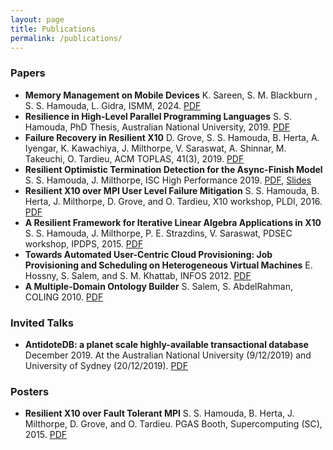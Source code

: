 ```yaml
---
layout: page
title: Publications
permalink: /publications/
---
```

### Papers
- **Memory Management on Mobile Devices** K. Sareen, S. M. Blackburn , S. S. Hamouda, L. Gidra, ISMM, 2024. [PDF](https://www.steveblackburn.org/pubs/papers/android-ismm-2024.pdf)
- **Resilience in High-Level Parallel Programming Languages** S. S. Hamouda, PhD Thesis, Australian National University, 2019. [PDF](https://openresearch-repository.anu.edu.au/handle/1885/164137)
- **Failure Recovery in Resilient X10** D. Grove, S. S. Hamouda, B. Herta, A. Iyengar, K. Kawachiya, J. Milthorpe, V. Saraswat, A. Shinnar, M. Takeuchi, O. Tardieu, ACM TOPLAS, 41(3), 2019. [PDF](papers/Grove_TOPLAS2019_preprint.pdf)
- **Resilient Optimistic Termination Detection for the Async-Finish Model** S. S. Hamouda, J. Milthorpe, ISC High Performance 2019. [PDF](papers/Hamouda2019_ISC_HPC.pdf), [Slides](papers/ISC19_OptFinish_Pres.pdf)
- **Resilient X10 over MPI User Level Failure Mitigation** S. S. Hamouda, B. Herta, J. Milthorpe, D. Grove, and O. Tardieu, X10 workshop, PLDI, 2016. [PDF](https://dl.acm.org/citation.cfm?id=2931030)
- **A Resilient Framework for Iterative Linear Algebra Applications in X10** S. S. Hamouda, J. Milthorpe, P. E. Strazdins, V. Saraswat, PDSEC workshop, IPDPS, 2015. [PDF](http://ieeexplore.ieee.org/abstract/document/7284416/)
- **Towards Automated User-Centric Cloud Provisioning: Job Provisioning and Scheduling on Heterogeneous Virtual Machines** E. Hossny, S. Salem, and S. M. Khattab, INFOS 2012. [PDF](http://ieeexplore.ieee.org/abstract/document/6236557/)
- **A Multiple-Domain Ontology Builder** S. Salem, S. AbdelRahman, COLING 2010. [PDF](https://dl.acm.org/citation.cfm?id=1873890)


### Invited Talks
- **AntidoteDB: a planet scale highly-available transactional database**  December 2019. At the Australian National University (9/12/2019) and University of Sydney (20/12/2019). [PDF](pres/AntidoteDB_Australia.pdf)

### Posters
- **Resilient X10 over Fault Tolerant MPI** S. S. Hamouda, B. Herta, J. Milthorpe, D. Grove, and O. Tardieu. PGAS Booth, Supercomputing (SC), 2015. [PDF](papers/X10_PGAS_Poster_SC15.pdf)


